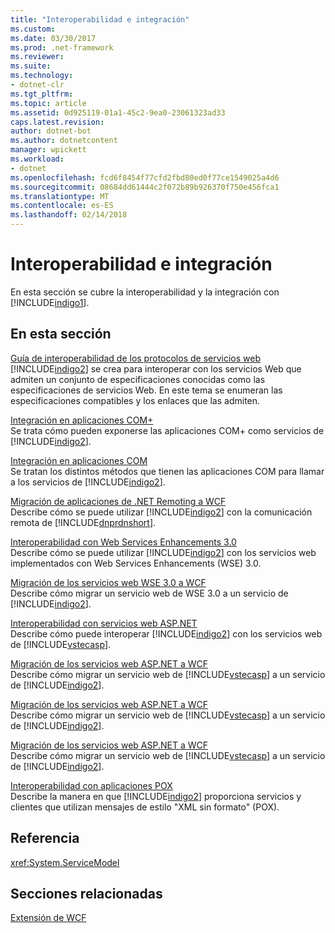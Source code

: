 ```yaml
---
title: "Interoperabilidad e integración"
ms.custom: 
ms.date: 03/30/2017
ms.prod: .net-framework
ms.reviewer: 
ms.suite: 
ms.technology:
- dotnet-clr
ms.tgt_pltfrm: 
ms.topic: article
ms.assetid: 0d925119-01a1-45c2-9ea0-23061323ad33
caps.latest.revision: 
author: dotnet-bot
ms.author: dotnetcontent
manager: wpickett
ms.workload:
- dotnet
ms.openlocfilehash: fcd6f8454f77cfd2fbd80ed0f77ce1549025a4d6
ms.sourcegitcommit: 08684dd61444c2f072b89b926370f750e456fca1
ms.translationtype: MT
ms.contentlocale: es-ES
ms.lasthandoff: 02/14/2018
---
```

# <a name="interoperability-and-integration"></a>Interoperabilidad e integración
En esta sección se cubre la interoperabilidad y la integración con [!INCLUDE[indigo1](../../../../includes/indigo1-md.md)].  
  
## <a name="in-this-section"></a>En esta sección  
 [Guía de interoperabilidad de los protocolos de servicios web](../../../../docs/framework/wcf/feature-details/web-services-protocols-interoperability-guide.md)  
 [!INCLUDE[indigo2](../../../../includes/indigo2-md.md)] se crea para interoperar con los servicios Web que admiten un conjunto de especificaciones conocidas como las especificaciones de servicios Web. En este tema se enumeran las especificaciones compatibles y los enlaces que las admiten.  
  
 [Integración en aplicaciones COM+](../../../../docs/framework/wcf/feature-details/integrating-with-com-plus-applications.md)  
 Se trata cómo pueden exponerse las aplicaciones COM+ como servicios de [!INCLUDE[indigo2](../../../../includes/indigo2-md.md)].  
  
 [Integración en aplicaciones COM](../../../../docs/framework/wcf/feature-details/integrating-with-com-applications.md)  
 Se tratan los distintos métodos que tienen las aplicaciones COM para llamar a los servicios de [!INCLUDE[indigo2](../../../../includes/indigo2-md.md)].  
  
 [Migración de aplicaciones de .NET Remoting a WCF](../../../../docs/framework/wcf/feature-details/migrating-net-remoting-applications-to-wcf.md)  
 Describe cómo se puede utilizar [!INCLUDE[indigo2](../../../../includes/indigo2-md.md)] con la comunicación remota de [!INCLUDE[dnprdnshort](../../../../includes/dnprdnshort-md.md)].  
  
 [Interoperabilidad con Web Services Enhancements 3.0](../../../../docs/framework/wcf/feature-details/interoperability-with-web-services-enhancements-3-0.md)  
 Describe cómo se puede utilizar [!INCLUDE[indigo2](../../../../includes/indigo2-md.md)] con los servicios web implementados con Web Services Enhancements (WSE) 3.0.  
  
 [Migración de los servicios web WSE 3.0 a WCF](../../../../docs/framework/wcf/feature-details/migrating-wse-3-0-web-services-to-wcf.md)  
 Describe cómo migrar un servicio web de WSE 3.0 a un servicio de [!INCLUDE[indigo2](../../../../includes/indigo2-md.md)].  
  
 [Interoperabilidad con servicios web ASP.NET](../../../../docs/framework/wcf/feature-details/interop-with-aspnet-web-services.md)  
 Describe cómo puede interoperar [!INCLUDE[indigo2](../../../../includes/indigo2-md.md)] con los servicios web de [!INCLUDE[vstecasp](../../../../includes/vstecasp-md.md)].  
  
 [Migración de los servicios web ASP.NET a WCF](../../../../docs/framework/wcf/feature-details/migrating-aspnet-web-services-to-wcf.md)  
 Describe cómo migrar un servicio web de [!INCLUDE[vstecasp](../../../../includes/vstecasp-md.md)] a un servicio de [!INCLUDE[indigo2](../../../../includes/indigo2-md.md)].  
  
 [Migración de los servicios web ASP.NET a WCF](../../../../docs/framework/wcf/feature-details/migrating-aspnet-web-services-to-wcf.md)  
 Describe cómo migrar un servicio web de [!INCLUDE[vstecasp](../../../../includes/vstecasp-md.md)] a un servicio de [!INCLUDE[indigo2](../../../../includes/indigo2-md.md)].  
  
 [Migración de los servicios web ASP.NET a WCF](../../../../docs/framework/wcf/feature-details/migrating-aspnet-web-services-to-wcf.md)  
 Describe cómo migrar un servicio web de [!INCLUDE[vstecasp](../../../../includes/vstecasp-md.md)] a un servicio de [!INCLUDE[indigo2](../../../../includes/indigo2-md.md)].  
  
 [Interoperabilidad con aplicaciones POX](../../../../docs/framework/wcf/feature-details/interoperability-with-pox-applications.md)  
 Describe la manera en que [!INCLUDE[indigo2](../../../../includes/indigo2-md.md)] proporciona servicios y clientes que utilizan mensajes de estilo "XML sin formato" (POX).  
  
## <a name="reference"></a>Referencia  
 <xref:System.ServiceModel>  
  
## <a name="related-sections"></a>Secciones relacionadas  
 [Extensión de WCF](../../../../docs/framework/wcf/extending/index.md)
